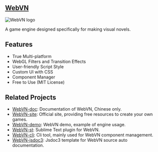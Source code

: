 ## [WebVN](http://webvn.surunzi.com)

![WebVN logo](http://webvn-image.stor.sinaapp.com/api/logo.png)

A game engine designed specifically for making visual novels.

## Features

* True Multi-platform
* WebGL Filters and Transition Effects
* User-friendly Script Style
* Custom UI with CSS
* Component Manager
* Free to Use (MIT License)

## Related Projects

* [WebVN-doc](http://surunzi.github.io/WebVN): Documentation of WebVN, Chinese only.
* [WebVN-site](http://webvn.surunzi.com): Official site, providing free resources to create your own games.
* [WebVN-demo](https://github.com/surunzi/WebVN-demo): WebVN demo, example of engine usage.
* [WebVN-st](https://github.com/surunzi/WebVN-st): Sublime Text plugin for WebVN.
* [WebVN-cli](https://github.com/surunzi/WebVN-cli): Cli tool, mainly used for WebVN component management.
* [WebVN-jsdoc3](https://github.com/surunzi/WebVN-jsdoc3): Jsdoc3 template for WebVN source auto documentation.